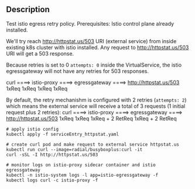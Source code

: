 
## Description

Test istio egress retry policy.
Prerequisites: Istio control plane already installed.

We'll try reach http://httpstat.us/503 URI (external service) from inside existing k8s cluster with istio installed.
Any request to http://httpstat.us/503 URI will get a 503 response.

Because retries is set to 0 `attempts: 0` inside the VirtualService, the istio egressgateway will not have any retries for 503 responses.

curl ====> istio-proxy ====> egressgateway ====> http://httpstat.us/503
1xReq      1xReq             1xReq               1xReq  

By default, the retry mechanishm is configured with 2 retries (`attempts: 2`) which means the external service will receive a total of 3 requests (1 initial request plus 2 retries):
curl ====> istio-proxy ====> egressgateway ====> http://httpstat.us/503
1xReq      1xReq             1xReq + 2 RetReq    1xReq + 2 RetReq 

```
# apply istio config
kubectl apply -f serviceEntry_httpstat.yaml

# create curl pod and make request to external service httpstat.us
kubectl run curl --image=radial/busyboxplus:curl -it
curl -sSL -I http://httpstat.us/503

# monitor logs on istio-proxy sidecar container and istio egressgateway
kubectl -n istio-system logs -l app=istio-egressgateway -f
kubectl logs curl -c istio-proxy -f
```